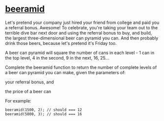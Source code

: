 # [beeramid](https://www.codewars.com/kata/51e04f6b544cf3f6550000c1/train/typescript)

Let's pretend your company just hired your friend from college and paid you a referral bonus. Awesome! To celebrate, you're taking your team out to the terrible dive bar next door and using the referral bonus to buy, and build, the largest three-dimensional beer can pyramid you can. And then probably drink those beers, because let's pretend it's Friday too.

A beer can pyramid will square the number of cans in each level - 1 can in the top level, 4 in the second, 9 in the next, 16, 25...

Complete the beeramid function to return the number of complete levels of a beer can pyramid you can make, given the parameters of:

your referral bonus, and

the price of a beer can

For example:
```
beeramid(1500, 2); // should === 12
beeramid(5000, 3); // should === 16
```

